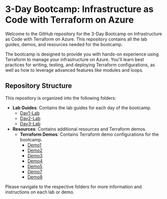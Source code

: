 # 3-Day Bootcamp: Infrastructure as Code with Terraform on Azure

Welcome to the GitHub repository for the 3-Day Bootcamp on Infrastructure as Code with Terraform on Azure. This repository contains all the lab guides, demos, and resources needed for the bootcamp.

The bootcamp is designed to provide you with hands-on experience using Terraform to manage your infrastructure on Azure. You'll learn best practices for writing, testing, and deploying Terraform configurations, as well as how to leverage advanced features like modules and loops.

## Repository Structure

This repository is organized into the following folders:

- **Lab Guides**: Contains the lab guides for each day of the bootcamp.
  - [Day1-Lab](./Lab%20Guides/Day1-Lab)
  - [Day2-Lab](./Lab%20Guides/Day2-Lab)
  - [Day3-Lab](./Lab%20Guides/Day3-Lab)
- **Resources**: Contains additional resources and Terraform demos.
  - **Terraform Demos**: Contains Terraform demo configurations for the bootcamp.
    - [Demo1](./Resources/Terraform%20Demos/Demo1)
    - [Demo2](./Resources/Terraform%20Demos/Demo2)
    - [Demo3](./Resources/Terraform%20Demos/Demo3)
    - [Demo4](./Resources/Terraform%20Demos/Demo4)
    - [Demo5](./Resources/Terraform%20Demos/Demo5)
    - [Demo7](./Resources/Terraform%20Demos/Demo7)
    - [Demo8](./Resources/Terraform%20Demos/Demo8-UsingModules)

Please navigate to the respective folders for more information and instructions on each lab or demo.